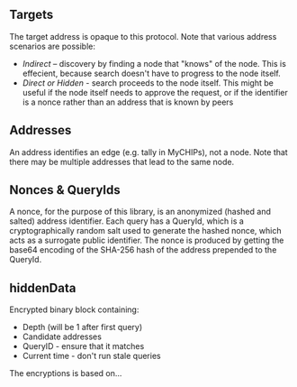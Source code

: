 ## Targets

The target address is opaque to this protocol.  Note that various address scenarios are possible:
* *Indirect* – discovery by finding a node that "knows" of the node.  This is effecient, because search doesn't have to progress to the node itself.
* *Direct or Hidden* - search proceeds to the node itself.  This might be useful if the node itself needs to approve the request, or if the identifier is a nonce rather than an address that is known by peers

## Addresses

An address identifies an edge (e.g. tally in MyCHIPs), not a node.  Note that there may be multiple addresses that lead to the same node.

## Nonces & QueryIds

A nonce, for the purpose of this library, is an anonymized (hashed and salted) address identifier.  Each query has a QueryId, which is a cryptographically random salt used to generate the hashed nonce, which acts as a surrogate public identifier.  The nonce is produced by getting the base64 encoding of the SHA-256 hash of the address prepended to the QueryId.

## hiddenData

Encrypted binary block containing:
* Depth (will be 1 after first query)
* Candidate addresses
* QueryID - ensure that it matches
* Current time - don't run stale queries

The encryptions is based on...